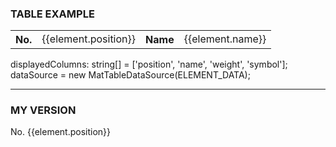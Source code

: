 ### TABLE EXAMPLE

<table mat-table [dataSource]="dataSource" class="whatever">

  <!--- Note that these columns can be defined in any order.
        The actual rendered columns are set as a property on the row definition" -->

  <!-- Position Column -->
  <ng-container matColumnDef="position">
    <th mat-header-cell *matHeaderCellDef> No. </th>
    <td mat-cell *matCellDef="let element"> {{element.position}} </td>
  </ng-container>

  <!-- Name Column -->
  <ng-container matColumnDef="name">
    <th mat-header-cell *matHeaderCellDef> Name </th>
    <td mat-cell *matCellDef="let element"> {{element.name}} </td>
  </ng-container>

  <tr mat-header-row *matHeaderRowDef="displayedColumns"></tr>
  <tr mat-row *matRowDef="let row; columns: displayedColumns;"></tr>
</table>

  displayedColumns: string[] = ['position', 'name', 'weight', 'symbol'];
  dataSource = new MatTableDataSource<PeriodicElement>(ELEMENT_DATA);

-------------------------------------------------------------------------
### MY VERSION 

  <ng-container anColumnDef="position">
    <th an-header-cell *anHeaderCellDef> No. </th>
    <td an-cell *anCellDef="let element"> {{element.position}} </td>
  </ng-container>